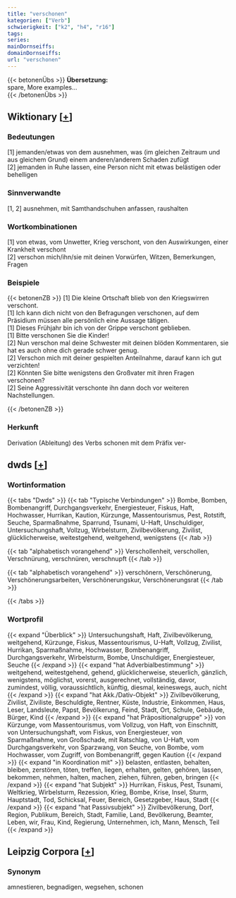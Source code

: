 ```yaml
---
title: "verschonen"
kategorien: ["Verb"]
schwierigkeit: ["k2", "h4", "r16"]
tags:
series:
mainDornseiffs:
domainDornseiffs:
url: "verschonen"
---
```


{{< betonenÜbs >}}
**Übersetzung:**  
spare, More examples...  
{{< /betonenÜbs >}}

## Wiktionary [[+](https://de.wiktionary.org/wiki/verschonen)]

### Bedeutungen
[1] jemanden/etwas von dem ausnehmen, was (im gleichen Zeitraum und aus gleichem Grund) einem anderen/anderem Schaden zufügt  
[2] jemanden in Ruhe lassen, eine Person nicht mit etwas belästigen oder behelligen  

### Sinnverwandte
[1, 2] ausnehmen, mit Samthandschuhen anfassen, raushalten  

### Wortkombinationen
[1] von etwas, vom Unwetter, Krieg verschont, von den Auswirkungen, einer Krankheit verschont  
[2] verschon mich/ihn/sie mit deinen Vorwürfen, Witzen, Bemerkungen, Fragen  

### Beispiele
{{< betonenZB >}}
[1] Die kleine Ortschaft blieb von den Kriegswirren verschont.  
[1] Ich kann dich nicht von den Befragungen verschonen, auf dem Präsidium müssen alle persönlich eine Aussage tätigen.  
[1] Dieses Frühjahr bin ich von der Grippe verschont geblieben.  
[1] Bitte verschonen Sie die Kinder!  
[2] Nun verschon mal deine Schwester mit deinen blöden Kommentaren, sie hat es auch ohne dich gerade schwer genug.  
[2] Verschon mich mit deiner gespielten Anteilnahme, darauf kann ich gut verzichten!  
[2] Könnten Sie bitte wenigstens den Großvater mit ihren Fragen verschonen?  
[2] Seine Aggressivität verschonte ihn dann doch vor weiteren Nachstellungen.  

{{< /betonenZB >}}
### Herkunft
Derivation (Ableitung) des Verbs schonen mit dem Präfix ver-  



## dwds [[+](https://www.dwds.de/wb/verschonen)]

### Wortinformation
{{< tabs "Dwds" >}}
{{< tab "Typische Verbindungen" >}}
Bombe, Bomben, Bombenangriff, Durchgangsverkehr, Energiesteuer, Fiskus, Haft, Hochwasser, Hurrikan, Kaution, Kürzunge, Massentourismus, Pest, Rotstift, Seuche, Sparmaßnahme, Sparrund, Tsunami, U-Haft, Unschuldiger, Untersuchungshaft, Vollzug, Wirbelsturm, Zivilbevölkerung, Zivilist, glücklicherweise, weitestgehend, weitgehend, wenigstens
{{< /tab >}}

{{< tab "alphabetisch vorangehend" >}}
Verschollenheit, verschollen, Verschnürung, verschnüren, verschnupft
{{< /tab >}}

{{< tab "alphabetisch vorangehend" >}}
verschönern, Verschönerung, Verschönerungsarbeiten, Verschönerungskur, Verschönerungsrat
{{< /tab >}}

{{< /tabs >}}

### Wortprofil
{{< expand "Überblick" >}} Untersuchungshaft, Haft, Zivilbevölkerung, weitgehend, Kürzunge, Fiskus, Massentourismus, U-Haft, Vollzug, Zivilist, Hurrikan, Sparmaßnahme, Hochwasser, Bombenangriff, Durchgangsverkehr, Wirbelsturm, Bombe, Unschuldiger, Energiesteuer, Seuche {{< /expand >}}
{{< expand "hat Adverbialbestimmung" >}} weitgehend, weitestgehend, gehend, glücklicherweise, steuerlich, gänzlich, wenigstens, möglichst, vorerst, ausgerechnet, vollständig, davor, zumindest, völlig, voraussichtlich, künftig, diesmal, keineswegs, auch, nicht {{< /expand >}}
{{< expand "hat Akk./Dativ-Objekt" >}} Zivilbevölkerung, Zivilist, Ziviliste, Beschuldigte, Rentner, Küste, Industrie, Einkommen, Haus, Leser, Landsleute, Papst, Bevölkerung, Feind, Stadt, Ort, Schule, Gebäude, Bürger, Kind {{< /expand >}}
{{< expand "hat Präpositionalgruppe" >}} von Kürzunge, vom Massentourismus, vom Vollzug, von Haft, von Einschnitt, von Untersuchungshaft, vom Fiskus, von Energiesteuer, von Sparmaßnahme, von Großschade, mit Ratschlag, von U-Haft, vom Durchgangsverkehr, von Sparzwang, von Seuche, von Bombe, vom Hochwasser, vom Zugriff, von Bombenangriff, gegen Kaution {{< /expand >}}
{{< expand "in Koordination mit" >}} belasten, entlasten, behalten, bleiben, zerstören, töten, treffen, liegen, erhalten, gelten, gehören, lassen, bekommen, nehmen, halten, machen, ziehen, führen, geben, bringen {{< /expand >}}
{{< expand "hat Subjekt" >}} Hurrikan, Fiskus, Pest, Tsunami, Weltkrieg, Wirbelsturm, Rezession, Krieg, Bombe, Krise, Insel, Sturm, Hauptstadt, Tod, Schicksal, Feuer, Bereich, Gesetzgeber, Haus, Stadt {{< /expand >}}
{{< expand "hat Passivsubjekt" >}} Zivilbevölkerung, Dorf, Region, Publikum, Bereich, Stadt, Familie, Land, Bevölkerung, Beamter, Leben, wir, Frau, Kind, Regierung, Unternehmen, ich, Mann, Mensch, Teil {{< /expand >}}

## Leipzig Corpora [[+](https://corpora.uni-leipzig.de/en/res?word=verschonen&corpusId=deu_newscrawl-public_2018)]


### Synonym
amnestieren, begnadigen, wegsehen, schonen

